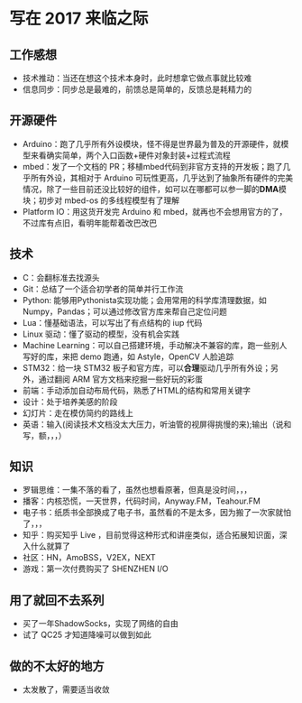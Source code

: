 # 写在 2017 来临之际


## 工作感想

- 技术推动：当还在想这个技术本身时，此时想拿它做点事就比较难
- 信息同步：同步总是最难的，前馈总是简单的，反馈总是耗精力的

## 开源硬件

- Arduino：跑了几乎所有外设模块，怪不得是世界最为普及的开源硬件，就模型来看确实简单，两个入口函数+硬件对象封装+过程式流程
- mbed：发了一个文档的 PR；移植mbed代码到非官方支持的开发板；跑了几乎所有外设，其相对于 Arduino 可玩性更高，几乎达到了抽象所有硬件的完美情况，除了一些目前还没比较好的组件，如可以在哪都可以参一脚的**DMA**模块；初步对 mbed-os 的多线程模型有了理解
- Platform IO：用这货开发完 Arduino 和 mbed，就再也不会想用官方的了，不过库有点旧，看明年能帮着改巴改巴

## 技术

- C：会翻标准去找源头
- Git：总结了一个适合初学者的简单并行工作流
- Python: 能够用Pythonista实现功能；会用常用的科学库清理数据，如Numpy，Pandas；可以通过修改官方库来帮自己定位问题
- Lua：懂基础语法，可以写出了有点结构的 iup 代码
- Linux 驱动：懂了驱动的模型，没有机会实践
- Machine Learning：可以自己搭建环境，手动解决不兼容的库，跑一些别人写好的库，来把 demo 跑通，如 Astyle，OpenCV 人脸追踪
- STM32：给一块 STM32 板子和官方库，可以**合理**驱动几乎所有外设；另外，通过翻阅 ARM 官方文档来挖掘一些好玩的彩蛋
- 前端：手动添加自动布局代码，熟悉了HTML的结构和常用关键字
- 设计：处于培养美感的阶段
- 幻灯片：走在模仿简约的路线上
- 英语：输入(阅读技术文档没太大压力，听油管的视屏得挑慢的来);输出（说和写，额，，，）

## 知识

- 罗辑思维：一集不落的看了，虽然也想看原著，但真是没时间，，，
- 播客：内核恐慌，一天世界，代码时间，Anyway.FM，Teahour.FM
- 电子书：纸质书全部换成了电子书，虽然看的不是太多，因为搬了一次家就怕了，，，
- 知乎：购买知乎 Live ，目前觉得这种形式和讲座类似，适合拓展知识面，深入什么就算了
- 社区：HN，AmoBSS，V2EX，NEXT
- 游戏：第一次付费购买了 SHENZHEN I/O

## 用了就回不去系列

- 买了一年ShadowSocks，实现了网络的自由
- 试了 QC25 才知道降噪可以做到如此

## 做的不太好的地方

- 太发散了，需要适当收敛
